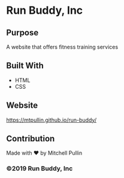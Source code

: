# Run Buddy, Inc

## Purpose
A website that offers fitness training services 

## Built With
* HTML
* CSS

## Website
https://mtpullin.github.io/run-buddy/

## Contribution
Made with ❤️ by Mitchell Pullin

### ©️2019 Run Buddy, Inc 
